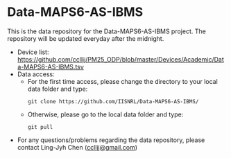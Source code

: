 # Data-MAPS6-AS-IBMS

This is the data repository for the Data-MAPS6-AS-IBMS project. The repository will be updated everyday after the midnight.

- Device list: https://github.com/cclljj/PM25_ODP/blob/master/Devices/Academic/Data-MAPS6-AS-IBMS.tsv
- Data access:
  - For the first time access, please change the directory to your local data folder and type:
     ```
     git clone https://github.com/IISNRL/Data-MAPS6-AS-IBMS/  
  - Otherwise, please go to the local data folder and type:
    ``` 
    git pull
- For any questions/problems regarding the data repository, please contact Ling-Jyh Chen (cclljj@gmail.com)
